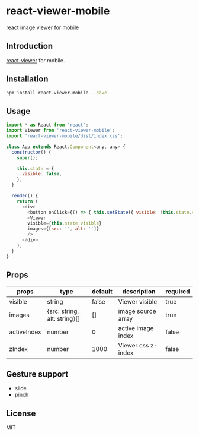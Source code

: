 # react-viewer-mobile

react image viewer for mobile

## Introduction

[react-viewer](https://github.com/infeng/react-viewer) for mobile.

## Installation

```bash
npm install react-viewer-mobile --save
```

## Usage

```javascript
import * as React from 'react';
import Viewer from 'react-viewer-mobile';
import 'react-viewer-mobile/dist/index.css';

class App extends React.Component<any, any> {
  constructor() {
    super();

    this.state = {
      visible: false,
    };
  }

  render() {
    return (
      <div>
        <button onClick={() => { this.setState({ visible: !this.state.visible }); } }>show</button>
        <Viewer
        visible={this.state.visible}
        images={[src: '', alt: '']}
        />
      </div>
    );
  }
}
```

## Props

| props       | type         | default | description                 | required |
|-------------|--------------|---------|-----------------------------|----------|
| visible     | string       |  false  | Viewer visible             | true |
| images      | {src: string, alt: string}[]     | []      | image source array | true  |
| activeIndex | number       | 0       | active image index | false |
| zIndex      | number       | 1000    | Viewer css z-index | false |

## Gesture support

- slide
- pinch


## License

MIT
